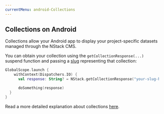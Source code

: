```yaml
---
currentMenu: android-Collections
---
```


## Collections on Android

Collections allow your Android app to display your project-specific datasets managed through the NStack CMS. 

You can obtain your collection using the `getCollectionResponse(...)` suspend function and passing a [slug](https://en.wikipedia.org/wiki/Clean_URL#Slug) representing that collection:

``` kotlin
GlobalScope.launch {
    withContext(Dispatchers.IO) {
      val response: String? = NStack.getCollectionResponse("your-slug-here")

      doSomething(response)
  }
}
```

Read a more detailed explanation about collections [here](../../features/collections.html).

